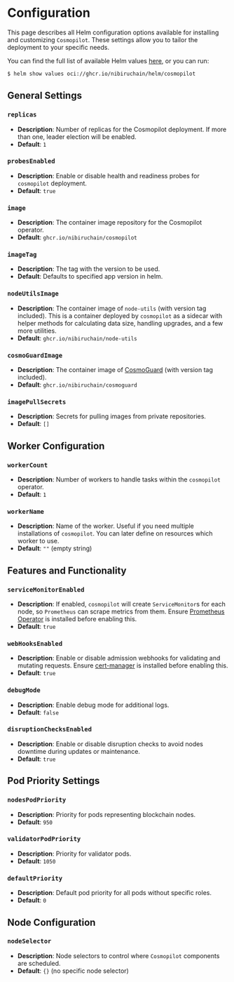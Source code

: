 # Configuration

This page describes all Helm configuration options available for installing and customizing `Cosmopilot`.
These settings allow you to tailor the deployment to your specific needs.

You can find the full list of available Helm values [here](https://github.com/NibiruChain/cosmopilot/blob/main/helm/cosmopilot/values.yaml), or you can run:

```bash
$ helm show values oci://ghcr.io/nibiruchain/helm/cosmopilot
```


## **General Settings**

### `replicas`
- **Description**: Number of replicas for the Cosmopilot deployment. If more than one, leader election will be enabled.
- **Default**: `1`

### `probesEnabled`
- **Description**: Enable or disable health and readiness probes for `cosmopilot` deployment.
- **Default**: `true`

### `image`
- **Description**: The container image repository for the Cosmopilot operator.
- **Default**: `ghcr.io/nibiruchain/cosmopilot`

### `imageTag`
- **Description**: The tag with the version to be used.
- **Default**: Defaults to specified app version in helm.

### `nodeUtilsImage`
- **Description**: The container image of `node-utils` (with version tag included). This is a container deployed by `cosmopilot` as a sidecar with helper methods for calculating data size, handling upgrades, and a few more utilities.
- **Default**: `ghcr.io/nibiruchain/node-utils`

### `cosmoGuardImage`
- **Description**: The container image of [CosmoGuard](https://github.com/NibiruChain/cosmoguard) (with version tag included).
- **Default**: `ghcr.io/nibiruchain/cosmoguard`

### `imagePullSecrets`
- **Description**: Secrets for pulling images from private repositories.
- **Default**: `[]`

## **Worker Configuration**

### `workerCount`
- **Description**: Number of workers to handle tasks within the `cosmopilot` operator.
- **Default**: `1`

### `workerName`
- **Description**: Name of the worker. Useful if you need multiple installations of `cosmopilot`. You can later define on resources which worker to use.
- **Default**: `""` (empty string)

## **Features and Functionality**

### `serviceMonitorEnabled`
- **Description**: If enabled, `cosmopilot` will create `ServiceMonitor`s for each node, so `Prometheus` can scrape metrics from them. Ensure [Prometheus Operator](https://prometheus-operator.dev) is installed before enabling this.
- **Default**: `true`

### `webHooksEnabled`
- **Description**: Enable or disable admission webhooks for validating and mutating requests. Ensure [cert-manager](https://cert-manager.io/docs/) is installed before enabling this.
- **Default**: `true`

### `debugMode`
- **Description**: Enable debug mode for additional logs.
- **Default**: `false`

### `disruptionChecksEnabled`
- **Description**: Enable or disable disruption checks to avoid nodes downtime during updates or maintenance.
- **Default**: `true`

## **Pod Priority Settings**

### `nodesPodPriority`
- **Description**: Priority for pods representing blockchain nodes.
- **Default**: `950`

### `validatorPodPriority`
- **Description**: Priority for validator pods.
- **Default**: `1050`

### `defaultPriority`
- **Description**: Default pod priority for all pods without specific roles.
- **Default**: `0`

## **Node Configuration**

### `nodeSelector`
- **Description**: Node selectors to control where `Cosmopilot` components are scheduled.
- **Default**: `{}` (no specific node selector)